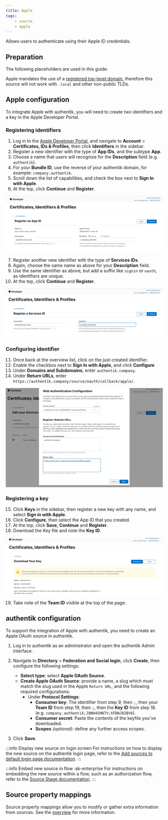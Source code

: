 ```yaml
---
title: Apple
tags:
    - source
    - apple
---
```


Allows users to authenticate using their Apple ID credentials.

## Preparation

The following placeholders are used in this guide:

Apple mandates the use of a [registered top-level domain](https://en.wikipedia.org/wiki/List_of_Internet_top-level_domains), therefore this source will not work with `.local` and other non-public TLDs.

## Apple configuration

To integrate Apple with authentik, you will need to create two identifiers and a key in the Apple Developer Portal.

### Registering identifiers

1. Log in to the [Apple Developer Portal](https://developer.apple.com/account/), and navigate to **Account** > **Certificates, IDs & Profiles**, then click **Identifiers** in the sidebar.
2. Register a new identifier with the type of **App IDs**, and the subtype **App**.
3. Choose a name that users will recognize for the **Description** field (e.g. `authentik`).
4. For your **Bundle ID**, use the reverse of your authentik domain, for example: `company.authentik`.
5. Scroll down the list of capabilities, and check the box next to **Sign In with Apple**.
6. At the top, click **Continue** and **Register**.

![](./app_id.png)

7. Register another new identifier with the type of **Services IDs**.
8. Again, choose the same name as above for your **Description** field.
9. Use the same identifier as above, but add a suffix like `signin` or `oauth`, as identifiers are unique.
10. At the top, click **Continue** and **Register**.

![](./service_id.png)

### Configuring identifier

11. Once back at the overview list, click on the just-created identifier.
12. Enable the checkbox next to **Sign In with Apple**, and click **Configure**
13. Under **Domains and Subdomains**, enter `authentik.company`.
14. Under **Return URLs**, enter `https://authentik.company/source/oauth/callback/apple/`.

![](./app_service_config.png)

### Registering a key

15. Click **Keys** in the sidebar, then register a new key with any name, and select **Sign in with Apple**.
16. Click **Configure**, then select the App ID that you created.
17. At the top, click **Save**, **Continue** and **Register**.
18. Download the Key file and note the **Key ID**.

![](./key.png)

19. Take note of the **Team ID** visible at the top of the page.

## authentik configuration

To support the integration of Apple with authentik, you need to create an Apple OAuth source in authentik.

1. Log in to authentik as an administrator and open the authentik Admin interface.
2. Navigate to **Directory** > **Federation and Social login**, click **Create**, then configure the following settings:
    - **Select type**: select **Apple OAuth Source**.
    - **Create Apple OAuth Source**: provide a name, a slug which must match the slug used in the Apple `Return URL`, and the following required configurations:
        - Under **Protocol Settings**:
            - **Consumer key**: The identifier from step 9, then `;`, then your **Team ID** from step 19, then `;`, then the **Key ID** from step 18. (e.g. `company.authentik;JQNH45HN7V;XFBNJ82BV6`).
            - **Consumer secret**: Paste the contents of the keyfile you've downloaded.
            - **Scopes** _(optional)_: define any further access scopes.

3. Click **Save**.

:::info Display new source on login screen
For instructions on how to display the new source on the authentik login page, refer to the [Add sources to default login page documentation](../../index.md#add-sources-to-default-login-page).
:::

:::info Embed new source in flow :ak-enterprise
For instructions on embedding the new source within a flow, such as an authorization flow, refer to the [Source Stage documentation](../../../../../add-secure-apps/flows-stages/stages/source).
:::

## Source property mappings

Source property mappings allow you to modify or gather extra information from sources. See the [overview](../../property-mappings/index.md) for more information.
